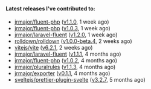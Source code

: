 ####  Latest releases I've contributed to:

- [jrmajor/fluent-php](https://github.com/jrmajor/fluent-php) ([v1.1.0](https://github.com/jrmajor/fluent-php/releases/tag/v1.1.0), 1 week ago)
- [jrmajor/fluent-php](https://github.com/jrmajor/fluent-php) ([v1.0.3](https://github.com/jrmajor/fluent-php/releases/tag/v1.0.3), 1 week ago)
- [jrmajor/laravel-fluent](https://github.com/jrmajor/laravel-fluent) ([v1.2.0](https://github.com/jrmajor/laravel-fluent/releases/tag/v1.2.0), 1 week ago)
- [rolldown/rolldown](https://github.com/rolldown/rolldown) ([v1.0.0-beta.4](https://github.com/rolldown/rolldown/releases/tag/v1.0.0-beta.4), 2 weeks ago)
- [vitejs/vite](https://github.com/vitejs/vite) ([v6.2.1](https://github.com/vitejs/vite/releases/tag/v6.2.1), 2 weeks ago)
- [jrmajor/laravel-fluent](https://github.com/jrmajor/laravel-fluent) ([v1.1.1](https://github.com/jrmajor/laravel-fluent/releases/tag/v1.1.1), 4 months ago)
- [jrmajor/fluent-php](https://github.com/jrmajor/fluent-php) ([v1.0.2](https://github.com/jrmajor/fluent-php/releases/tag/v1.0.2), 4 months ago)
- [jrmajor/pluralrules](https://github.com/jrmajor/pluralrules) ([v1.1.3](https://github.com/jrmajor/pluralrules/releases/tag/v1.1.3), 4 months ago)
- [jrmajor/exporter](https://github.com/jrmajor/exporter) ([v0.1.1](https://github.com/jrmajor/exporter/releases/tag/v0.1.1), 4 months ago)
- [sveltejs/prettier-plugin-svelte](https://github.com/sveltejs/prettier-plugin-svelte) ([v3.2.7](https://github.com/sveltejs/prettier-plugin-svelte/releases/tag/v3.2.7), 5 months ago)
